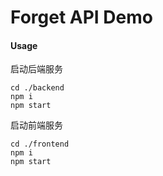 # Forget API Demo

#### Usage
启动后端服务
```shell
cd ./backend
npm i
npm start
```

启动前端服务
```shell
cd ./frontend
npm i
npm start
```